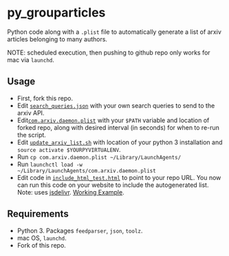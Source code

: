 # py_grouparticles

Python code along with a `.plist` file to automatically generate a list of arxiv articles belonging to many authors.

NOTE: scheduled execution, then pushing to github repo only works for mac via `launchd`.

## Usage

- First, fork this repo.
- Edit [`search_queries.json`](search_queries.json) with your own search queries to send to the arxiv API.
- Edit[`com.arxiv.daemon.plist`](com.arxiv.daemon.plist) with your `$PATH` variable and location of forked repo, along with desired interval (in seconds) for when to re-run the script.
- Edit [`update_arxiv_list.sh`](update_arxiv_list.sh) with location of your python 3 installation and `source activate $YOURPYVIRTUALENV`.
- Run `cp com.arxiv.daemon.plist ~/Library/LaunchAgents/`
- Run `launchctl load -w ~/Library/LaunchAgents/com.arxiv.daemon.plist`
- Edit code in [`include_html_test.html`](include_html_test.html) to point to your repo URL. You now can run this code on your website to include the autogenerated list. Note: uses [jsdelivr](https://www.jsdelivr.com). [Working Example](https://quantum.cs.ucl.ac.uk/recent-publications/).

## Requirements

- Python 3. Packages `feedparser`, `json`, `toolz`.
- mac OS, `launchd`.
- Fork of this repo.
